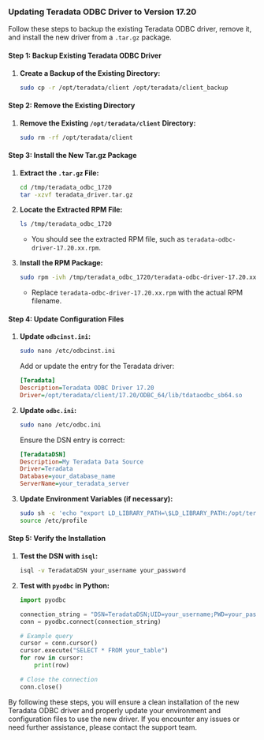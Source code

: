 ### Updating Teradata ODBC Driver to Version 17.20

Follow these steps to backup the existing Teradata ODBC driver, remove it, and install the new driver from a `.tar.gz` package.

#### Step 1: Backup Existing Teradata ODBC Driver

1. **Create a Backup of the Existing Directory:**

    ```sh
    sudo cp -r /opt/teradata/client /opt/teradata/client_backup
    ```

#### Step 2: Remove the Existing Directory

1. **Remove the Existing `/opt/teradata/client` Directory:**

    ```sh
    sudo rm -rf /opt/teradata/client
    ```

#### Step 3: Install the New Tar.gz Package

1. **Extract the `.tar.gz` File:**

    ```sh
    cd /tmp/teradata_odbc_1720
    tar -xzvf teradata_driver.tar.gz
    ```

2. **Locate the Extracted RPM File:**

    ```sh
    ls /tmp/teradata_odbc_1720
    ```

    - You should see the extracted RPM file, such as `teradata-odbc-driver-17.20.xx.rpm`.

3. **Install the RPM Package:**

    ```sh
    sudo rpm -ivh /tmp/teradata_odbc_1720/teradata-odbc-driver-17.20.xx.rpm
    ```

    - Replace `teradata-odbc-driver-17.20.xx.rpm` with the actual RPM filename.

#### Step 4: Update Configuration Files

1. **Update `odbcinst.ini`:**

    ```sh
    sudo nano /etc/odbcinst.ini
    ```

    Add or update the entry for the Teradata driver:

    ```ini
    [Teradata]
    Description=Teradata ODBC Driver 17.20
    Driver=/opt/teradata/client/17.20/ODBC_64/lib/tdataodbc_sb64.so
    ```

2. **Update `odbc.ini`:**

    ```sh
    sudo nano /etc/odbc.ini
    ```

    Ensure the DSN entry is correct:

    ```ini
    [TeradataDSN]
    Description=My Teradata Data Source
    Driver=Teradata
    Database=your_database_name
    ServerName=your_teradata_server
    ```

3. **Update Environment Variables (if necessary):**

    ```sh
    sudo sh -c 'echo "export LD_LIBRARY_PATH=\$LD_LIBRARY_PATH:/opt/teradata/client/17.20/ODBC_64/lib" >> /etc/profile'
    source /etc/profile
    ```

#### Step 5: Verify the Installation

1. **Test the DSN with `isql`:**

    ```sh
    isql -v TeradataDSN your_username your_password
    ```

2. **Test with `pyodbc` in Python:**

    ```python
    import pyodbc

    connection_string = "DSN=TeradataDSN;UID=your_username;PWD=your_password"
    conn = pyodbc.connect(connection_string)

    # Example query
    cursor = conn.cursor()
    cursor.execute("SELECT * FROM your_table")
    for row in cursor:
        print(row)

    # Close the connection
    conn.close()
    ```

By following these steps, you will ensure a clean installation of the new Teradata ODBC driver and properly update your environment and configuration files to use the new driver. If you encounter any issues or need further assistance, please contact the support team.
